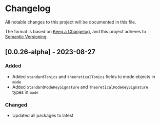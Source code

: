 # Changelog

All notable changes to this project will be documented in this file.

The format is based on [Keep a Changelog](https://keepachangelog.com/en/1.0.0/),
and this project adheres to [Semantic Versioning](https://semver.org/spec/v2.0.0.html).

## [0.0.26-alpha] - 2023-08-27
### Added
- Added `standardTonics` and `theoreticalTonics` fields to mode objects in `mode`
- Added `StandardModeKeySignature` and `TheoreticalModeKeySignature` types in `mode`

### Changed
- Updated all packages to latest